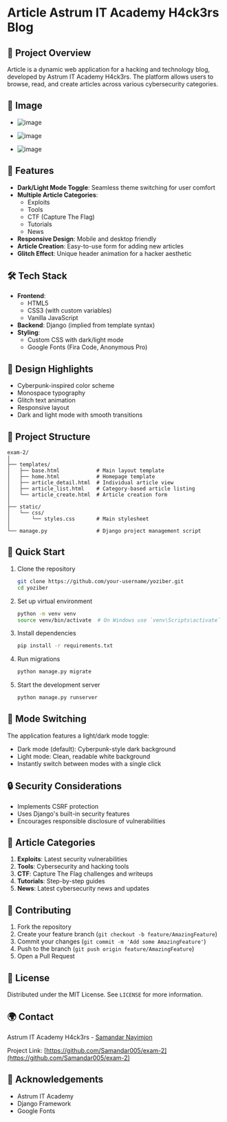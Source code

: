 # Article Astrum IT Academy H4ck3rs Blog

## 🚀 Project Overview

Article is a dynamic web application for a hacking and technology blog, developed by Astrum IT Academy H4ck3rs. The platform allows users to browse, read, and create articles across various cybersecurity categories.

## 🌟 Image
- ![image](https://github.com/user-attachments/assets/a849145d-fe5f-4ab0-bb2b-a2f10eb343e7)


- ![image](https://github.com/user-attachments/assets/4d0cc4d7-ee4c-4442-a853-672b208fc341)

- ![image](https://github.com/user-attachments/assets/49accedb-a157-4d7f-8ec5-ff3f2cb55e0e)








## 🌟 Features

- **Dark/Light Mode Toggle**: Seamless theme switching for user comfort
- **Multiple Article Categories**:
  - Exploits
  - Tools
  - CTF (Capture The Flag)
  - Tutorials
  - News
- **Responsive Design**: Mobile and desktop friendly
- **Article Creation**: Easy-to-use form for adding new articles
- **Glitch Effect**: Unique header animation for a hacker aesthetic

## 🛠 Tech Stack

- **Frontend**: 
  - HTML5
  - CSS3 (with custom variables)
  - Vanilla JavaScript
- **Backend**: Django (implied from template syntax)
- **Styling**: 
  - Custom CSS with dark/light mode
  - Google Fonts (Fira Code, Anonymous Pro)

## 🎨 Design Highlights

- Cyberpunk-inspired color scheme
- Monospace typography
- Glitch text animation
- Responsive layout
- Dark and light mode with smooth transitions

## 📂 Project Structure

```
exam-2/
│
├── templates/
│   ├── base.html            # Main layout template
│   ├── home.html            # Homepage template
│   ├── article_detail.html  # Individual article view
│   ├── article_list.html    # Category-based article listing
│   └── article_create.html  # Article creation form
│
├── static/
│   └── css/
│       └── styles.css       # Main stylesheet
│
└── manage.py                # Django project management script
```

## 🚦 Quick Start

1. Clone the repository
   ```bash
   git clone https://github.com/your-username/yoziber.git
   cd yoziber
   ```

2. Set up virtual environment
   ```bash
   python -m venv venv
   source venv/bin/activate  # On Windows use `venv\Scripts\activate`
   ```

3. Install dependencies
   ```bash
   pip install -r requirements.txt
   ```

4. Run migrations
   ```bash
   python manage.py migrate
   ```

5. Start the development server
   ```bash
   python manage.py runserver
   ```

## 🌈 Mode Switching

The application features a light/dark mode toggle:
- Dark mode (default): Cyberpunk-style dark background
- Light mode: Clean, readable white background
- Instantly switch between modes with a single click

## 🔒 Security Considerations

- Implements CSRF protection
- Uses Django's built-in security features
- Encourages responsible disclosure of vulnerabilities

## 📝 Article Categories

1. **Exploits**: Latest security vulnerabilities
2. **Tools**: Cybersecurity and hacking tools
3. **CTF**: Capture The Flag challenges and writeups
4. **Tutorials**: Step-by-step guides
5. **News**: Latest cybersecurity news and updates

## 🤝 Contributing

1. Fork the repository
2. Create your feature branch (`git checkout -b feature/AmazingFeature`)
3. Commit your changes (`git commit -m 'Add some AmazingFeature'`)
4. Push to the branch (`git push origin feature/AmazingFeature`)
5. Open a Pull Request

## 📄 License

Distributed under the MIT License. See `LICENSE` for more information.

## 🌍 Contact

Astrum IT Academy H4ck3rs - <a href="https://github.com/Samandar005">Samandar Nayimjon</a>

Project Link: [https://github.com/Samandar005/exam-2](https://github.com/Samandar005/exam-2)

## 🎉 Acknowledgements

- Astrum IT Academy
- Django Framework
- Google Fonts
